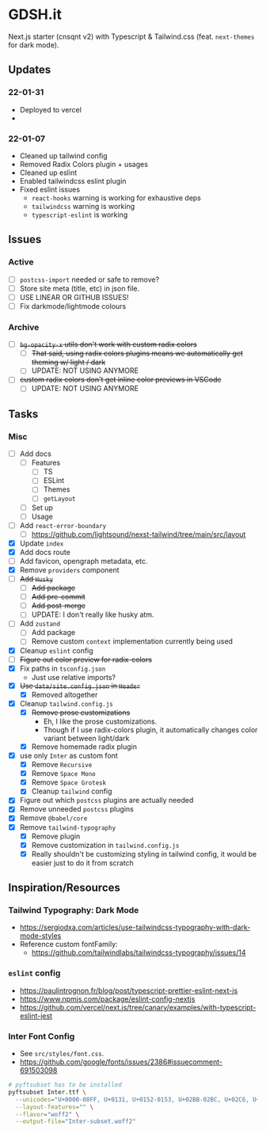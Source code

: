 # GDSH.it

Next.js starter (cnsqnt v2) with Typescript & Tailwind.css (feat. `next-themes` for dark mode).

## Updates

### 22-01-31

- Deployed to vercel
-

### 22-01-07

- Cleaned up tailwind config
- Removed Radix Colors plugin + usages
- Cleaned up eslint
- Enabled tailwindcss eslint plugin
- Fixed eslint issues
  - `react-hooks` warning is working for exhaustive deps
  - `tailwindcss` warning is working
  - `typescript-eslint` is working

## Issues

### Active

- [ ] `postcss-import` needed or safe to remove?
- [ ] Store site meta (title, etc) in json file.
- [ ] USE LINEAR OR GITHUB ISSUES!
- [ ] Fix darkmode/lightmode colours

### Archive

- [ ] ~~`bg-opacity-x` utils don't work with custom radix colors~~
  - [ ] ~~That said, using radix colors plugins means we automatically get theming w/ light / dark~~
  - [ ] UPDATE: NOT USING ANYMORE
- [ ] ~~custom radix colors don't get inline color previews in VSCode~~
  - [ ] UPDATE: NOT USING ANYMORE

## Tasks

### Misc

- [ ] Add docs
  - [ ] Features
    - [ ] TS
    - [ ] ESLint
    - [ ] Themes
    - [ ] `getLayout`
  - [ ] Set up
  - [ ] Usage
- [ ] Add `react-error-boundary`
  - [ ] https://github.com/lightsound/nexst-tailwind/tree/main/src/layout
- [x] Update `index`
- [x] Add docs route
- [ ] Add favicon, opengraph metadata, etc.
- [x] Remove `providers` component
- [ ] ~~Add `Husky`~~
  - [ ] ~~Add package~~
  - [ ] ~~Add pre-commit~~
  - [ ] ~~Add post-merge~~
  - [ ] UPDATE: I don't really like husky atm.
- [ ] Add `zustand`
  - [ ] Add package
  - [ ] Remove custom `context` implementation currently being used
- [x] Cleanup `eslint` config
- [ ] ~~Figure out color preview for radix-colors~~
- [x] Fix paths in `tsconfig.json`
  - Just use relative imports?
- [x] ~~Use `data/site.config.json` in `Header`~~
  - [x] Removed altogether
- [x] Cleanup `tailwind.config.js`
  - [x] ~~Remove prose customizations~~
    - Eh, I like the prose customizations.
    - Though if I use radix-colors plugin, it automatically changes color variant between light/dark
  - [x] Remove homemade radix plugin
- [x] use only `Inter` as custom font
  - [x] Remove `Recursive`
  - [x] Remove `Space Mono`
  - [x] Remove `Space Grotesk`
  - [x] Cleanup `tailwind` config
- [x] Figure out which `postcss` plugins are actually needed
- [x] Remove unneeded `postcss` plugins
- [x] Remove `@babel/core`
- [x] Remove `tailwind-typography`
  - [x] Remove plugin
  - [x] Remove customization in `tailwind.config.js`
  - [x] Really shouldn't be customizing styling in tailwind config, it would be easier just to do it from scratch

## Inspiration/Resources

### Tailwind Typography: Dark Mode

- https://sergiodxa.com/articles/use-tailwindcss-typography-with-dark-mode-styles
- Reference custom fontFamily:
  - https://github.com/tailwindlabs/tailwindcss-typography/issues/14

### `eslint` config

- https://paulintrognon.fr/blog/post/typescript-prettier-eslint-next-js
- https://www.npmjs.com/package/eslint-config-nextjs
- https://github.com/vercel/next.js/tree/canary/examples/with-typescript-eslint-jest

### Inter Font Config

- See `src/styles/font.css`.
- https://github.com/google/fonts/issues/2386#issuecomment-691503098

```bash
# pyftsubset has to be installed
pyftsubset Inter.ttf \
  --unicodes="U+0000-00FF, U+0131, U+0152-0153, U+02BB-02BC, U+02C6, U+02DA, U+02DC, U+2000-206F, U+2074, U+20AC, U+2122, U+2191, U+2193, U+2212, U+2215, U+FEFF, U+FFFD" \
  --layout-features="" \
  --flavor="woff2" \
  --output-file="Inter-subset.woff2"
```
